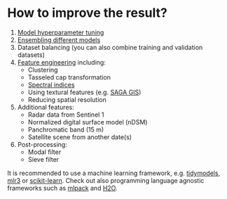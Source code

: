 # How to improve the result?

1. [Model hyperparameter tuning](https://en.wikipedia.org/wiki/Hyperparameter_optimization)
2. [Ensembling different models](https://en.wikipedia.org/wiki/Ensemble_learning)
3. Dataset balancing (you can also combine training and validation datasets)
4. [Feature engineering](https://en.wikipedia.org/wiki/Feature_engineering) including:
    * Clustering
    * Tasseled cap transformation
    * [Spectral indices](https://www.indexdatabase.de)
    * Using textural features (e.g. [SAGA GIS](https://saga-gis.sourceforge.io/saga_tool_doc/9.1.1/imagery_tools_11.html))
    * Reducing spatial resolution
5. Additional features:
   * Radar data from Sentinel 1
   * Normalized digital surface model (nDSM)
   * Panchromatic band (15 m)
   * Satellite scene from another date(s)
6. Post-processing:
    * Modal filter
    * Sieve filter

It is recommended to use a machine learning framework, e.g. [tidymodels](https://www.tidymodels.org/), [mlr3](https://mlr3.mlr-org.com/) or [scikit-learn](https://scikit-learn.org/).
Check out also programming language agnostic frameworks such as [mlpack](https://www.mlpack.org/) and [H2O](https://h2o.ai/).
